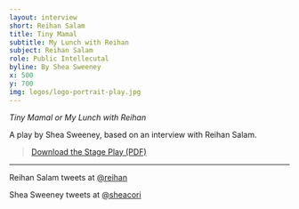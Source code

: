 ```yaml
---
layout: interview
short: Reihan Salam
title: Tiny Mamal
subtitle: My Lunch with Reihan
subject: Reihan Salam
role: Public Intellecutal
byline: By Shea Sweeney
x: 500
y: 700
img: logos/logo-portrait-play.jpg
---
```


  
_Tiny Mamal or My Lunch with Reihan_

A play by Shea Sweeney, based on an interview with Reihan Salam.

><a href="http://www.cpcjmedialandscape.com/tinymamalscreenplay.pdf" target="blank">Download the Stage Play (PDF)</a>

---

Reihan Salam tweets at <a href="https://twitter.com/reihan">@reihan</a>

Shea Sweeney tweets at <a href="https://twitter.com/sheacori">@sheacori</a>
<br>
